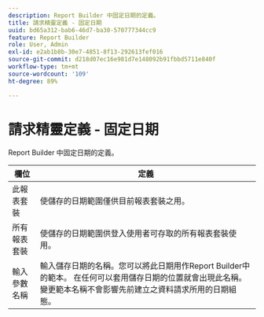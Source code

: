 ```yaml
---
description: Report Builder 中固定日期的定義。
title: 請求精靈定義 - 固定日期
uuid: bd65a312-bab6-46d7-ba30-570777344cc9
feature: Report Builder
role: User, Admin
exl-id: e2ab1b8b-30e7-4851-8f13-292613fef016
source-git-commit: d218d07ec16e981d7e148092b91fbbd5711e840f
workflow-type: tm+mt
source-wordcount: '109'
ht-degree: 89%

---
```


# 請求精靈定義 - 固定日期

Report Builder 中固定日期的定義。

| 欄位 | 定義 |
|--- |--- |
| 此報表套裝 | 使儲存的日期範圍僅供目前報表套裝之用。 |
| 所有報表套裝 | 使儲存的日期範圍供登入使用者可存取的所有報表套裝使用。 |
| 輸入參數名稱 | 輸入儲存日期的名稱。您可以將此日期用作Report Builder中的範本。 在任何可以套用儲存日期的位置就會出現此名稱。變更範本名稱不會影響先前建立之資料請求所用的日期組態。 |
